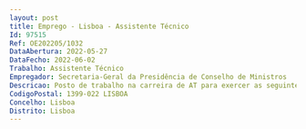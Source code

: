 ```yaml
--- 
layout: post
title: Emprego - Lisboa - Assistente Técnico
Id: 97515
Ref: OE202205/1032
DataAbertura: 2022-05-27
DataFecho: 2022-06-02
Trabalho: Assistente Técnico
Empregador: Secretaria-Geral da Presidência de Conselho de Ministros
Descricao: Posto de trabalho na carreira de AT para exercer as seguintes funções   Garantir a organização do arquivo corrente e intermédio   Assegurar a tramitação da comunicação entre os vários serviços e entre estes, osparticulares e ou os trabalhadores, rececionando, registando, emitindo, tratando,classificando e arquivando toda a correspondência, ofícios, informações e demaisexpediente   Executar as atividades de expediente geral, registando a correspondênciarecebida e expedida, nos sistemas de gestão documental   Tratamento do correio   Gerir o processo de desmaterialização, definindo regras e normas defuncionamento.
CodigoPostal: 1399-022 LISBOA
Concelho: Lisboa
Distrito: Lisboa
--- 
```

